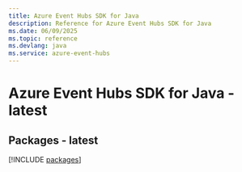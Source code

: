 ```yaml
---
title: Azure Event Hubs SDK for Java
description: Reference for Azure Event Hubs SDK for Java
ms.date: 06/09/2025
ms.topic: reference
ms.devlang: java
ms.service: azure-event-hubs
---
```

# Azure Event Hubs SDK for Java - latest
## Packages - latest
[!INCLUDE [packages](event-hubs-index.md)]